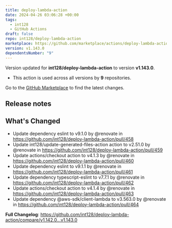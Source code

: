 ```yaml
---
title: deploy-lambda-action
date: 2024-04-26 03:06:28 +00:00
tags:
  - int128
  - GitHub Actions
draft: false
repo: int128/deploy-lambda-action
marketplace: https://github.com/marketplace/actions/deploy-lambda-action
version: v1.143.0
dependentsNumber: "9"
---
```



Version updated for **int128/deploy-lambda-action** to version **v1.143.0**.
- This action is used across all versions by **9** repositories.

Go to the [GitHub Marketplace](https://github.com/marketplace/actions/deploy-lambda-action) to find the latest changes.

## Release notes

## What's Changed
* Update dependency eslint to v9.1.0 by @renovate in https://github.com/int128/deploy-lambda-action/pull/458
* Update int128/update-generated-files-action action to v2.51.0 by @renovate in https://github.com/int128/deploy-lambda-action/pull/459
* Update actions/checkout action to v4.1.3 by @renovate in https://github.com/int128/deploy-lambda-action/pull/460
* Update dependency eslint to v9.1.1 by @renovate in https://github.com/int128/deploy-lambda-action/pull/461
* Update dependency typescript-eslint to v7.7.1 by @renovate in https://github.com/int128/deploy-lambda-action/pull/462
* Update actions/checkout action to v4.1.4 by @renovate in https://github.com/int128/deploy-lambda-action/pull/463
* Update dependency @aws-sdk/client-lambda to v3.563.0 by @renovate in https://github.com/int128/deploy-lambda-action/pull/464


**Full Changelog**: https://github.com/int128/deploy-lambda-action/compare/v1.142.0...v1.143.0
